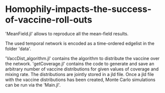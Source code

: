 # Homophily-impacts-the-success-of-vaccine-roll-outs

'MeanField.jl' allows to reproduce all the mean-field results.

The used temporal network is encoded as a time-ordered edgelist in the folder 'data'.

'VaccDist_algorithm.jl' contains the algorithm to distribute the vaccine over the network. 'getCoverage.jl' contains the code to generate and save an arbitrary number of vaccine distributions for given values of coverage and mixing rate. The distributions are jointly stored in a jld file. Once a jld file with the vaccine distributions has been created, Monte Carlo simulations can be run via the 'Main.jl'.
